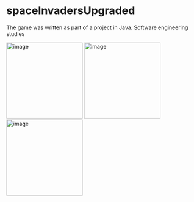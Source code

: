 # spaceInvadersUpgraded

The game was written as part of a project in Java. Software engineering studies

<img width="200" alt="image" src="https://user-images.githubusercontent.com/102893986/214106749-1f1facb0-c654-4163-b461-66def562e7e8.png"> <img width="200" alt="image" src="https://user-images.githubusercontent.com/102893986/214106957-50358a71-ab27-4036-9922-6e659a035899.png"> <img width="200" alt="image" src="https://user-images.githubusercontent.com/102893986/214107133-5ded9e83-fbc2-4925-9d25-74af29cb4707.png">


